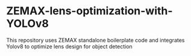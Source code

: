 # ZEMAX-lens-optimization-with-YOLOv8
This repository uses ZEMAX standalone boilerplate code and integrates Yolov8 to optimize lens design for object detection
